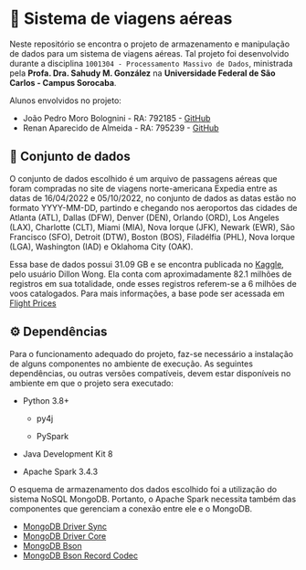 # 🛬 **Sistema de viagens aéreas**

Neste repositório se encontra o projeto de armazenamento e manipulação de dados para um sistema de viagens aéreas. Tal projeto foi desenvolvido durante a disciplina `1001304 - Processamento Massivo de Dados`, ministrada pela **Profa. Dra. Sahudy M. González** na **Universidade Federal de São Carlos - Campus Sorocaba**.

Alunos envolvidos no projeto:
- João Pedro Moro Bolognini - RA: 792185 - [GitHub](https://github.com/JoaoPedroMoro)
- Renan Aparecido de Almeida - RA: 795239 - [GitHub](https://github.com/littleluwu)

## 📂 **Conjunto de dados**

O conjunto de dados escolhido é um arquivo de passagens aéreas que foram compradas no site de viagens norte-americana Expedia entre as datas de 16/04/2022 e 05/10/2022, no conjunto de dados as datas estão no formato YYYY-MM-DD, partindo e chegando nos aeroportos das cidades de Atlanta (ATL), Dallas (DFW), Denver (DEN), Orlando (ORD), Los Angeles (LAX), Charlotte (CLT), Miami (MIA), Nova Iorque (JFK), Newark (EWR), São Francisco (SFO), Detroit (DTW), Boston (BOS), Filadélfia (PHL), Nova Iorque (LGA), Washington (IAD) e Oklahoma City (OAK).

Essa base de dados possui 31.09 GB e se encontra publicada no [Kaggle](https://www.kaggle.com/), pelo usuário Dillon Wong. Ela conta com aproximadamente 82.1 milhões de registros em sua totalidade, onde esses registros referem-se a 6 milhões de voos catalogados. Para mais informações, a base pode ser acessada em [Flight Prices](https://www.kaggle.com/datasets/dilwong/flightprices)

## ⚙️ **Dependências**

Para o funcionamento adequado do projeto, faz-se necessário a instalação de alguns componentes no ambiente de execução. As seguintes dependências, ou outras versões compatíveis, devem estar disponíveis no ambiente em que o projeto sera executado:

- Python 3.8+
    - py4j
    
    - PySpark

- Java Development Kit 8

- Apache Spark 3.4.3

O esquema de armazenamento dos dados escolhido foi a utilização do sistema NoSQL MongoDB. Portanto, o Apache Spark necessita também das componentes que gerenciam a conexão entre ele e o MongoDB.

- [MongoDB Driver Sync](https://mvnrepository.com/artifact/org.mongodb/mongodb-driver-sync)
- [MongoDB Driver Core](https://mvnrepository.com/artifact/org.mongodb/mongodb-driver-core)
- [MongoDB Bson](https://mvnrepository.com/artifact/org.mongodb/bson)
- [MongoDB Bson Record Codec](https://mvnrepository.com/artifact/org.mongodb/bson-record-codec)